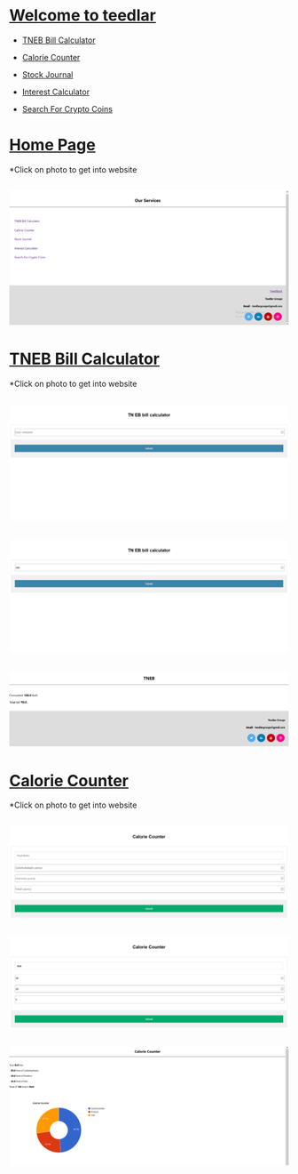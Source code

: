 <!-- # Website-teedlar

About the website -->

# [Welcome to teedlar](https://teedlar.pythonanywhere.com/home)

- [TNEB Bill Calculator](https://teedlar.pythonanywhere.com/home/tnebill)

- [Calorie Counter](https://teedlar.pythonanywhere.com/home/caloriecounter)

- [Stock Journal](https://teedlar.pythonanywhere.com/home/stockjournal)

- [Interest Calculator](https://teedlar.pythonanywhere.com/home/intcalc)

- [Search For Crypto Coins](https://teedlar.pythonanywhere.com/home/csearch)


# [Home Page](https://teedlar.pythonanywhere.com/home)
 *Click on photo to get into website

## [![Welcome to teedlar][1.1]][1]
[1.1]: https://github.com/teedlar/Website-teedlar/blob/main/ss/homePage.png
[1]: https://teedlar.pythonanywhere.com/home


# [TNEB Bill Calculator](https://teedlar.pythonanywhere.com/home/tnebill)
 *Click on photo to get into website

## [![TNEB Bill Calculator][1.2]][2]
[1.2]: https://github.com/teedlar/Website-teedlar/blob/main/ss/TN%20EB%20bill%20calculator.png
[2]: https://teedlar.pythonanywhere.com/home/tnebill


## [![TNEB Bill Calculator][1.3]][3]
[1.3]: https://github.com/teedlar/Website-teedlar/blob/main/ss/TN%20EB%20bill%20calculator%20enter.png
[3]: https://teedlar.pythonanywhere.com/home/tnebill

## [![TNEB Bill Calculator][1.4]][4]
[1.4]: https://github.com/teedlar/Website-teedlar/blob/main/ss/TNEB%20result.png
[4]: https://teedlar.pythonanywhere.com/home/tnebill


# [Calorie Counter](https://teedlar.pythonanywhere.com/home/caloriecounter)
 *Click on photo to get into website

## [![Calorie Counter][2.1]][5]
[2.1]: https://github.com/teedlar/Website-teedlar/blob/main/ss/Calorie%20Counter.png
[5]: https://teedlar.pythonanywhere.com/home/caloriecounter


## [![Calorie Counter][2.2]][6]
[2.2]: https://github.com/teedlar/Website-teedlar/blob/main/ss/Calorie%20Counter%20enter.png
[6]: https://teedlar.pythonanywhere.com/home/caloriecounter

## [![Calorie Counter][2.3]][7]
[2.3]: https://github.com/teedlar/Website-teedlar/blob/main/ss/Calorie%20Counter%20result.png
[7]: https://teedlar.pythonanywhere.com/home/caloriecounter
